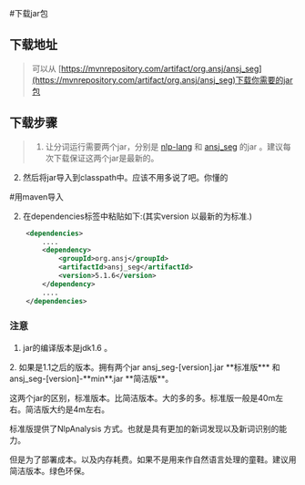 #下载jar包

## 下载地址

>可以从 [https://mvnrepository.com/artifact/org.ansj/ansj_seg](https://mvnrepository.com/artifact/org.ansj/ansj_seg)下载你需要的jar包

## 下载步骤

>1. 让分词运行需要两个jar，分别是 [nlp-lang](https://mvnrepository.com/artifact/org.nlpcn/nlp-lang) 和 [ansj_seg](https://mvnrepository.com/artifact/org.ansj/ansj_seg) 的jar 。建议每次下载保证这两个jar是最新的。
2. 然后将jar导入到classpath中。应该不用多说了吧。你懂的

#用maven导入


2. 在dependencies标签中粘贴如下:(其实version 以最新的为标准.)

````xml
	<dependencies>
		....
		<dependency>
			<groupId>org.ansj</groupId>
			<artifactId>ansj_seg</artifactId>
			<version>5.1.6</version>
		</dependency>
		....
	</dependencies>
````



### 注意

1. jar的编译版本是jdk1.6 。
<p></p>
2. 如果是1.1之后的版本。拥有两个jar ansj_seg-[version].jar **标准版*** 和  ansj_seg-[version]-**min**.jar **简洁版**。</br>
   <p>这两个jar的区别，标准版本。比简洁版本。大的多的多。标准版一般是40m左右。简洁版大约是4m左右。</p>
   <p>标准版提供了NlpAnalysis 方式。也就是具有更加的新词发现以及新词识别的能力。</p>
   <p>但是为了部署成本。以及内存耗费。如果不是用来作自然语言处理的童鞋。建议用简洁版本。绿色环保。</p>
   
   
